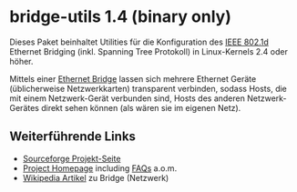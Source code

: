 # bridge-utils 1.4 (binary only)

Dieses Paket beinhaltet Utilities für die Konfiguration des
[IEEE
802.1d](http://standards.ieee.org/getieee802/) Ethernet
Bridging (inkl. Spanning Tree Protokoll) in Linux-Kernels 2.4 oder
höher.

Mittels einer [Ethernet
Bridge](http://de.wikipedia.org/wiki/Bridge_(Netzwerk))
lassen sich mehrere Ethernet Geräte (üblicherweise Netzwerkkarten)
transparent verbinden, sodass Hosts, die mit einem Netzwerk-Gerät
verbunden sind, Hosts des anderen Netzwerk-Gerätes direkt sehen können
(als wären sie im eigenen Netz).

Weiterführende Links
--------------------

-   [Sourceforge
    Projekt-Seite](http://sourceforge.net/projects/bridge/)
-   [Project
    Homepage](http://www.linuxfoundation.org/en/Net:Bridge)
    including [FAQs](../FAQ.html) a.o.m.
-   [Wikipedia
    Artikel](http://de.wikipedia.org/wiki/Bridge_(Netzwerk))
    zu Bridge (Netzwerk)

